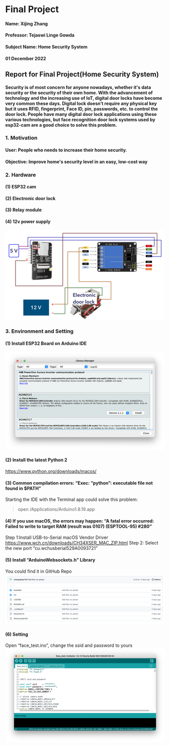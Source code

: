 # Final Project
#### Name: Xijing Zhang
#### Professor: Tejaswi Linge Gowda
#### Subject Name: Home Security System
#### 01 December 2022

## Report for Final Project(Home Security System)

#### Security is of most concern for anyone nowadays, whether it's data security or the security of their own home. With the advancement of technology and the increasing use of IoT, digital door locks have become very common these days. Digital lock doesn’t require any physical key but it uses RFID, fingerprint, Face ID, pin, passwords, etc. to control the door lock. People have many digital door lock applications using these various technologies, but face recognition door lock systems used by esp32-cam are a good choice to solve this problem.

### 1. Motivation
#### User: People who needs to increase their home security.
#### Objective: Improve home's security level in an easy, low-cost way

### 2. Hardware
#### (1) ESP32 cam
#### (2) Electronic door lock
#### (3) Relay module 
#### (4) 12v power supply
![alt text](https://github.com/zhangxijing1124/AME494-598Fall2022/blob/main/Final%20Project/Picture.jpg)

### 3. Environment and Setting
#### (1) Install ESP32 Board on Arduino IDE
![alt text](https://github.com/zhangxijing1124/AME494-598Fall2022/blob/main/Final%20Project/Picture/Screen%20Shot%202022-12-05%20at%201.08.34%20AM.png)
#### (2) Install the latest Python 2
https://www.python.org/downloads/macos/

#### (3) Common compilation errors: “Exec: “python”: executable file not found in $PATH”
Starting the IDE with the Terminal app could solve this problem:
> open /Applications/Arduino1.8.19.app
#### (4) If you use macOS, the errors may happen: “A fatal error occurred: Failed to write to target RAM (result was 0107) (ESPTOOL-95) #280”
Step 1:Install USB-to-Serial macOS Vendor Driver
https://www.wch.cn/downloads/CH34XSER_MAC_ZIP.html
Step 2: Select the new port “cu.wchusberial529A0093721”

#### (5) Install “ArduinoWebsockets.h” Library
You could find it in GitHub Repo
![alt text](https://github.com/zhangxijing1124/AME494-598Fall2022/blob/main/Final%20Project/Picture/WechatIMG970.png)

#### (6) Setting
Open “face_test.ino”, change the ssid and password to yours
![alt text](https://github.com/zhangxijing1124/AME494-598Fall2022/blob/main/Final%20Project/Picture/Screen%20Shot%202022-12-05%20at%201.28.46%20AM.png)
